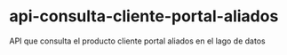 # api-consulta-cliente-portal-aliados
API que consulta el producto cliente portal aliados en el lago de datos
